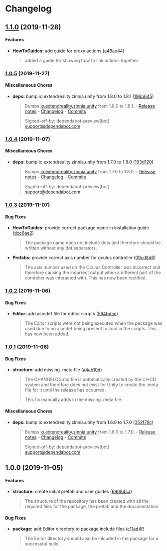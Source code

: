# Changelog

## [1.1.0](https://github.com/ExtendRealityLtd/Tilia.Input.UnityInputManager/compare/v1.0.5...v1.1.0) (2019-11-28)

#### Features

* **HowToGuides:** add guide for proxy actions ([a46ae44](https://github.com/ExtendRealityLtd/Tilia.Input.UnityInputManager/commit/a46ae44b31d1dfe31273adaea6d5daefc5130bee))
  > added a guide for showing how to link actions together.

### [1.0.5](https://github.com/ExtendRealityLtd/Tilia.Input.UnityInputManager/compare/v1.0.4...v1.0.5) (2019-11-27)

#### Miscellaneous Chores

* **deps:** bump io.extendreality.zinnia.unity from 1.8.0 to 1.8.1 ([196b645](https://github.com/ExtendRealityLtd/Tilia.Input.UnityInputManager/commit/196b6459f6f4518d738d1027f7114ddafaae1add))
  > Bumps [io.extendreality.zinnia.unity](https://github.com/ExtendRealityLtd/Zinnia.Unity) from 1.8.0 to 1.8.1. - [Release notes](https://github.com/ExtendRealityLtd/Zinnia.Unity/releases) - [Changelog](https://github.com/ExtendRealityLtd/Zinnia.Unity/blob/master/CHANGELOG.md) - [Commits](https://github.com/ExtendRealityLtd/Zinnia.Unity/compare/v1.8.0...v1.8.1)
  > 
  > Signed-off-by: dependabot-preview[bot] <support@dependabot.com>

### [1.0.4](https://github.com/ExtendRealityLtd/Tilia.Input.UnityInputManager/compare/v1.0.3...v1.0.4) (2019-11-07)

#### Miscellaneous Chores

* **deps:** bump io.extendreality.zinnia.unity from 1.7.0 to 1.8.0 ([193d120](https://github.com/ExtendRealityLtd/Tilia.Input.UnityInputManager/commit/193d1209053381b131a802644fab649b9c8e705b))
  > Bumps [io.extendreality.zinnia.unity](https://github.com/ExtendRealityLtd/Zinnia.Unity) from 1.7.0 to 1.8.0. - [Release notes](https://github.com/ExtendRealityLtd/Zinnia.Unity/releases) - [Changelog](https://github.com/ExtendRealityLtd/Zinnia.Unity/blob/master/CHANGELOG.md) - [Commits](https://github.com/ExtendRealityLtd/Zinnia.Unity/compare/v1.7.0...v1.8.0)
  > 
  > Signed-off-by: dependabot-preview[bot] <support@dependabot.com>

### [1.0.3](https://github.com/ExtendRealityLtd/Tilia.Input.UnityInputManager/compare/v1.0.2...v1.0.3) (2019-11-07)

#### Bug Fixes

* **HowToGuides:** provide correct package name in installation guide ([dcc6ae2](https://github.com/ExtendRealityLtd/Tilia.Input.UnityInputManager/commit/dcc6ae28c6f75529ae548b6d65825628adf3cb03))
  > The package name does not include dots and therefore should be written without any dot separators.
* **Prefabs:** provide correct axis number for oculus controller ([09cd8d6](https://github.com/ExtendRealityLtd/Tilia.Input.UnityInputManager/commit/09cd8d637e47f749b9ac91e1d88b89483815cd6e))
  > The axis number used on the Oculus Controller was incorrect and therefore causing the incorrect output when a different part of the controller was interacted with. This has now been rectified.

### [1.0.2](https://github.com/ExtendRealityLtd/Tilia.Input.UnityInputManager/compare/v1.0.1...v1.0.2) (2019-11-06)

#### Bug Fixes

* **Editor:** add asmdef file for editor scripts ([594bd5c](https://github.com/ExtendRealityLtd/Tilia.Input.UnityInputManager/commit/594bd5cf7322173c213047e56ffdfb4d0b78c384))
  > The Editor scripts were not being executed when the package was used due to no asmdef being present to load in the scripts. This has now been added.

### [1.0.1](https://github.com/ExtendRealityLtd/Tilia.Input.UnityInputManager/compare/v1.0.0...v1.0.1) (2019-11-06)

#### Bug Fixes

* **structure:** add missing .meta file ([a4ab10d](https://github.com/ExtendRealityLtd/Tilia.Input.UnityInputManager/commit/a4ab10d20cd6f0d0e417ddd8dcb5486a473dc1fd))
  > The CHANGELOG.md file is automatically created by the CI+CD system and therefore does not exist for Unity to create the .meta file for it until the release has occurred.
  > 
  > This fix manually adds in the missing .meta file.

#### Miscellaneous Chores

* **deps:** bump io.extendreality.zinnia.unity from 1.6.0 to 1.7.0 ([352f79c](https://github.com/ExtendRealityLtd/Tilia.Input.UnityInputManager/commit/352f79ce90fcbf7068547d7a0b873092d8670fbe))
  > Bumps [io.extendreality.zinnia.unity](https://github.com/ExtendRealityLtd/Zinnia.Unity) from 1.6.0 to 1.7.0. - [Release notes](https://github.com/ExtendRealityLtd/Zinnia.Unity/releases) - [Changelog](https://github.com/ExtendRealityLtd/Zinnia.Unity/blob/master/CHANGELOG.md) - [Commits](https://github.com/ExtendRealityLtd/Zinnia.Unity/compare/v1.6.0...v1.7.0)
  > 
  > Signed-off-by: dependabot-preview[bot] <support@dependabot.com>

## 1.0.0 (2019-11-05)

#### Features

* **structure:** create initial prefab and user guides ([69084ca](https://github.com/ExtendRealityLtd/Tilia.Input.UnityInputManager/commit/69084ca459a3fbdcca53ce94502465fbcfa653ff))
  > The structure of the repository has been created with all the required files for the package, the prefab and the documentation.

#### Bug Fixes

* **package:** add Editor directory to package include files ([c11ad4f](https://github.com/ExtendRealityLtd/Tilia.Input.UnityInputManager/commit/c11ad4f7e421ca58d656c5e60a3fcd1aacbade0d))
  > The Editor directory should also be inlcuded in the package for a successful build.
